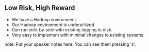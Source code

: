 ##  Low Risk, High Reward

* We have a Hadoop environment.
* Our Hadoop environment is underutilized.
* Can run side-by-side with existing logging to disk.
* Very easy to implement with minimal changes to existing systems.

note:
    Put your speaker notes here.
    You can see them pressing 's'.
